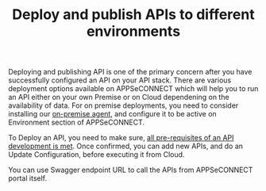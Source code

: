 ﻿---
title: "Deploy and publish APIs to different environments"
toc: true
tag: developers
category: "API-Management"
menus: 
    howtoapi:
        icon: fa fa-gg
        category: "How to guides"
        title: "Deploy to environments" 
---

Deploying and publishing API is one of the primary concern after you have successfully configured 
an API on your API stack. There are various deployment options available on APPSeCONNECT which will 
help you to run an API either on your own Premise or on Cloud dependening on the availability of data. For on premise 
deployments, you need to consider installing our [on-premise agent](), and configure it to be active 
on Environment section of APPSeCONNECT. 

To Deploy an API, you need to make sure, [all pre-requisites of an API development is met](api-management/steps-to-create-proxy-endpoint/). 
Once confirmed, you can add new APIs, and do an Update Configuration, before executing it from Cloud. 

You can use Swagger endpoint URL to call the APIs from APPSeCONNECT portal itself. 